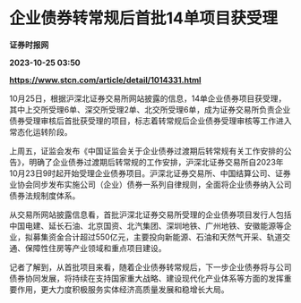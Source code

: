 # 企业债券转常规后首批14单项目获受理
**证券时报网**

**2023-10-25 03:50**

**https://www.stcn.com/article/detail/1014331.html**

10月25日，根据沪深北证券交易所网站披露的信息，14单企业债券项目获受理，其中上交所受理6单、深交所受理2单、北交所受理6单，成为证券交易所负责企业债券受理审核后首批获受理的项目，标志着转常规后企业债券受理审核等工作进入常态化运转阶段。

上周五，证监会发布《中国证监会关于企业债券过渡期后转常规有关工作安排的公告》，明确了企业债券过渡期后转常规的工作安排，沪深北证券交易所自2023年10月23日9时起开始受理企业债券项目。沪深北证券交易所、中国结算公司、证券业协会同步发布实施公司（企业）债券一系列自律规则，全面将企业债券纳入公司债券法规制度体系。

从交易所网站披露信息看，首批沪深北证券交易所受理的企业债券项目发行人包括中国电建、延长石油、北京国资、北汽集团、深圳地铁、广州地铁、安徽能源等企业，拟募集资金合计超过550亿元，主要投向新能源、石油和天然气开采、轨道交通、保障性住房等产业领域和重点项目建设。

记者了解到，从首批项目来看，随着企业债券转常规后，下一步企业债券将与公司债券协同发展，将持续在支持国家重大战略、建设现代化产业体系等方面的发挥重要作用，更大力度积极服务实体经济高质量发展和稳增长大局。